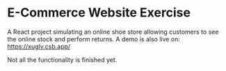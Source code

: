 # E-Commerce Website Exercise

A React project simulating an online shoe store allowing customers to see the online stock and perform returns.
A demo is also live on: https://xuglv.csb.app/

Not all the functionality is finished yet.
